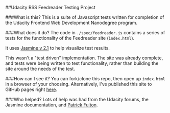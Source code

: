 ##Udacity RSS Feedreader Testing Project

###What is this? 
This is a suite of Javascript tests written for completion of the Udacity Frontend Web Development Nanodegree program.

###What does it do?
The code in `./spec/feedreader.js` contains a series of tests for the functionality of the Feedreader site (`index.html`). 

It uses [Jasmine v 2.1](http://jasmine.github.io/2.1/introduction.html) to help visualize test results. 

This wasn't a "test driven" implementation. The site was already complete, and tests were being written to test functionality, rather than building the site around the needs of the test. 

###How can I see it? 
You can fork/clone this repo, then open up `index.html` in a browser of your choosing. 
Alternatively, I've published this site to GitHub pages right [here](http://jasmine.github.io/2.1/introduction.html).

###Who helped?
Lots of help was had from the Udacity forums, the Jasmine documentation, and [Patrick Fulton](http://www.github.com/pfulton).
